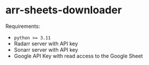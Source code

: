 # arr-sheets-downloader

Requirements:
- `python >= 3.11`
- Radarr server with API key
- Sonarr server with API key
- Google API Key with read access to the Google Sheet

